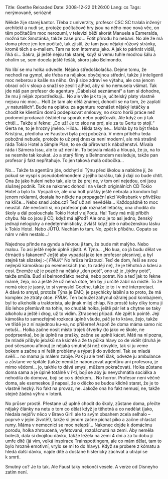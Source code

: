 Title: Goethe Reloaded
Date: 2008-12-22 01:26:00
Lang: cs
Tags: nerýmovaně, seriózně

Někde žije starej kantor. Třeba z univerzity, profesor CSC SC tralala inženýr architekt a nudí se, protože počítačové hry jsou na něho moc nová věc, on těm počítačům moc nerozumí, v televizi běží akorát Manuela a Esmeralda, možná tak Smotánka, takže zase prd… Fotit přírodu ho nebaví. No ale že má doma přece jen ten počítač, tak zjistil, že tam jsou nějaký růžový stránky, kromě těch s e-mailem. Tam na tom Internetu jako. A jak to párkrát viděl, říká si… Sakra, já ještě nejsu tak starej, když si vemu tuhle modrou šálu a oholím se, sem docela ještě fešák, skoro jako Belmondo.

No líbí se mu holka odvedle. Nějaká středoškolačka. Dejme tomu, že nechodí na gympl, ale třeba na nějakou obyčejnou střední, takže ji inteligenti moc neberou a kašle na něho. On ji sice zdraví ve výtahu, ale ona jenom obrací oči v sloup a snaží se zesílit ajPod, aby si ho nemusela všímat. Tak jde náš pan profesor do agentury „Ďábelská seznámení“ a tam si dohodne, že mu ji nějak zprostředkují… No ale víte jak to je, učitelský platy vlastně nejsou nic moc… Holt že tam ale dělá známej, dohodli se na tom, že zaplatí „v naturáliích“. Bude na oplátku za agenturu roznášet nějaký letáčky a chodit ke klientům domů podepisovat smlouvy, no skoro horší práce než podomní prodavač čistidel na sporák nebo pojišťovák. Ale když on ji tak chtěl… Takže si řekne: „Co už! Je to sice na prd, ale za tu Gertu to stojí.“ Gerta ne, to je hrozný jméno. Hilda… Hilda taky ne… Mohla by to být třeba Kristýna, předloha ve Faustovi byla prej pobožná. V mém příběhu teda pobožná nebude, protože to už prej dneska není moderní, ale má strašně ráda Tokio Hotel a Simple Plan, to se dá přirovnat k náboženství. Mívala ráda i Sámera Issu, ale to už není in. To bejvala mladá a hloupá, že jo, na to se nesmíte tak koukat. Jo a starý filmy s Belmondem nesleduje, takže pan profesor ji fakt nepřitahuje. To jen taková malá odbočka…

No… Takže ta agentůra jde, odchytí si Týnu před školou a nabídne jí, že pokud se vyspí s pseudobelmondem z jejího baráku, tak jí dají co bude chtít. Ona že jako hulení nebo tak, ale to že prej ne, v tom oni nejedou, oni jsou slušnej podnik. Tak se nakonec dohodli na všech originálních CD Tokio Hotel a bylo to. Vyspali se, ale ona holt prášky ještě nebrala a kondom byl jenom reklamní, dostala ho někde na propagační akci Volksbank v přívěšku na klíče… Nebo snad Jobs.cz? Teď už ani nevěděla… Každopádně to moc neustál. Ale nevšimli si, no profesor pak roznášel letáčky, ona chodila do školy a dál poslouchala Tokio Hotel v ajPodu. Ha! Tady má můj příběh chybu. Na co jsou jí CD, když má ajPod? Ale ono je to asi jedno, ženský jednají nelogicky a nedeterministicky, zvlášť když jde o náboženskou lásku k Tokio Hotel. Nebo JŮTŮ. Nechám to tam. No, zpět k příběhu. Copato se nám v něm nestalo…!

Najednou přinde na gyndu a řeknou jí tam, že bude mít malýho. Nebo malou. To asi ještě nejde úplně zjistit. A Týna… „No kua, co já budu dělat ve čtrnácti s fakanem? Ještě aby vypadal jako ten profesor plesnivej, a byl stejně tak slizskej :-( *FŇUK*“ No hrůza hrůzoucí. Teď de dom, řeší se svou nejlepší kámoškou po esemeskách (no, to raději ne), že je těhotná a kdesi a cosi. Enemže už je pozdě na nějaký „den poté“, ono už je „týdny poté“, takže smůla. Buď si belmonďátko nechá, nebo potrat. No a teď jak to řekne mámě, žejo, no a ještě že už nemá otce, ten by ji určitě zabil na místě. To že nemá otce je jasný, to si vymyslel Goethe, takže je to i v mé interpretaci. A dává to smysl, protože Týna je EMO, je psychicky labilní a to proto, že má komplex ze ztráty otce. *FŇUK*. Ten bohužel zahynul ožralej pod kombajnem, byl to alkoholik a traktorista, ale jinak milej chlap. No prostě taky díky tomu ji šlo lehce přemluvit na tohle, no chudák holka, ještě pár let a chytne se taky alkoholu a ještě i drog, už to vidím. Ztracenej případ. Ale zpět k pointě. Její kámoška to samozřejmě rozkecá úplně všude, páč je to kráva, žejo, takže ve třídě je z ní najednou ku-va, no přišerne! Aspoň že doma máma samo nic netuší… Holka začne nosit místo trojek čtverky (to jako ve škole, ne podprsenka), bo je úplně na prašky, začne se uplně kácet. Máti na ní pozna, že mladé přibylo jebáků na ksichtě a že ta půlka hlavy co de vidět (druhá je pod sčesanou afinou) je nějaká smutnější než obvykle, tak si ju veme bokem a začne s ní řešit problémy a rýpat jí do svědomí. Tak se mladá svěří… no mama ju málem zabije. Pak ju ale trefi šlak, odveze ju ambulance a zůstane ve špitále (takže nemůže nabonzovat agentůru ani profesora, je mimo vědomí… jo, takhle to dává smysl, můžem pokračovat). Holka zůstane doma sama a je úplně totálně v ř-ti, bojí se aby ju nevychmátla sociálka a nehodila do domova, bojí se co s děckem… No horror. Profesor neni věčně doma, ale esemeskou jí napsal, že o děcko se budou klidně starat, že je to vlastně hezký. No fakt na provaz, ne. Jakože ona ho fakt nemusí, ne, takže stejně žádná výhra v loterii.

No průser prostě. Přestane už uplně chodit do školy, zůstane doma, přečte nějaký články na netu o tom co dělat když je těhotná a co nedělat (jako, hledala nejdřív něco v Bravo Girl! ale to svým obsahem zcela selhalo – poprvé v jejím životě!), takže si jenom začne píchat piko a začne chlastat rumy. Máma v nemocnici se moc nelepší… Nakonec dojde k domácímu porodu, holka zhroucená, vyfetovaná, rozplácnutá na zemi. Aby neměla bolesti, dala si dvojitou dávku, takže ležela na zemi 4 dni a za tu dobu jí umře dítě (já vím, velká inspirace Trainspottingem, ale co mám dělat, tam to bylo hrozně emotivní, vrylo se mi to do hlavy). Když se probere z kómatu a hledá další dávku, najde dítě a dostane histerický záchvat a utrápí se k smrti.

Smutný co? Je to tak. Ale Faust taky nekončí vesele. A verze od Disneyho zatím není.
